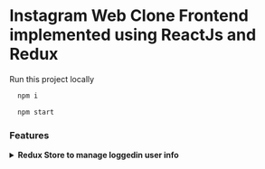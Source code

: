 # Instagram Web Clone Frontend implemented using ReactJs and Redux
Run this project locally 

```bash
  npm i
```
```bash
  npm start
```

### Features

<details>
<summary><b> Redux Store to manage loggedin user info </b></summary>
    <p> Redux store setted up with redux-toolkit and API middleware </p>
    
   <p> Here is the implementation of basic API call. We use redux ducks apporach which suggests to keep all related implemantation in one file instead of 
   seperating them as actions,reducers etc. <p>
    
```javascript
   export const login = (data) =>
	apiCall({
		url: `${process.env.REACT_APP_BE_URL}/auth/login`,
		method: "post",
		data,
		onStart: requested.type,
		onSuccess: loginSuccess.type,
		onError: failed.type,
	});
```
<p> If want to learn more about middleware implementation and using redux ducks approach you check my starter template [here](https://github.com/orhanors/React-Redux-Typescript-Starterkit) </p>
</details>

